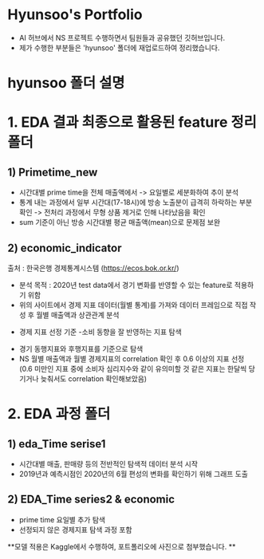 # Hyunsoo's Portfolio

- AI 허브에서 NS 프로젝트 수행하면서 팀원들과 공유했던 깃허브입니다.
- 제가 수행한 부분들은 'hyunsoo' 폴더에 재업로드하여 정리했습니다.

# hyunsoo 폴더 설명 

# 1. EDA 결과 최종으로 활용된 feature 정리 폴더 

## 1) Primetime_new 
- 시간대별 prime time을 전체 매출액에서 -> 요일별로 세분화하여 추이 분석 
- 통계 내는 과정에서 일부 시간대(17-18시)에 방송 노출분이 급격히 하락하는 부분 확인 -> 전처리 과정에서 무형 상품 제거로 인해 나타났음을 확인 
- sum 기준이 아닌 방송 시간대별 평균 매출액(mean)으로 문제점 보완

## 2) economic_indicator 
출처 : 한국은행 경제통계시스템 (https://ecos.bok.or.kr/)

- 분석 목적 : 2020년 test data에서 경기 변화를 반영할 수 있는 feature로 적용하기 위함
- 위의 사이트에서 경제 지표 데이터(월별 통계)를 가져와 데이터 프레임으로 직접 작성 후 월별 매출액과 상관관계 분석 

* 경제 지표 선정 기준
-소비 동향을 잘 반영하는 지표 탐색
- 경기 동행지표와 후행지표를 기준으로 탐색 
- NS 월별 매출액과 월별 경제지표의 correlation 확인 후 0.6 이상의 지표 선정  
(0.6 미만인 지표 중에 소비자 심리지수와 같이 유의미할 것 같은 지표는 한달씩 당기거나 늦춰서도 correlation 확인해보았음)



# 2. EDA 과정 폴더 

## 1) eda_Time serise1 
- 시간대별 매출, 판매량 등의 전반적인 탐색적 데이터 분석 시작 
- 2019년과 예측시점인 2020년의 6월 편성의 변화를 확인하기 위해 그래프 도출 


## 2) EDA_Time series2 & economic
- prime time 요일별 추가 탐색 
- 선정되지 않은 경제지표 탐색 과정 포함 

**모델 적용은 Kaggle에서 수행하여, 포트폴리오에 사진으로 첨부했습니다. **
